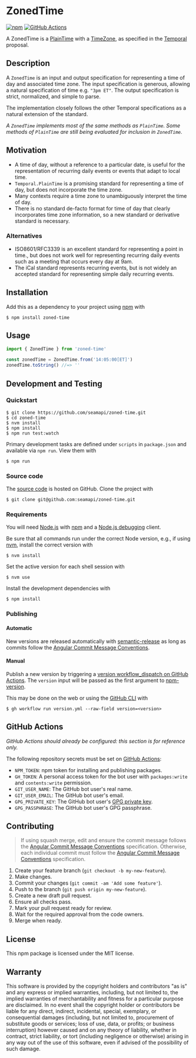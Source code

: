 # ZonedTime

[![npm](https://img.shields.io/npm/v/zoned-time.svg)](https://www.npmjs.com/package/zoned-time)
[![GitHub Actions](https://github.com/seamapi/zoned-time/actions/workflows/check.yml/badge.svg)](https://github.com/seamapi/zoned-time/actions/workflows/check.yml)

A ZonedTime is a [PlainTime] with a [TimeZone], as specified in the [Temporal] proposal.

[PlainTime]: https://tc39.es/proposal-temporal/docs/plaintime.html
[TimeZone]: https://tc39.es/proposal-temporal/docs/timezone.html
[Temporal]: https://tc39.es/proposal-temporal/docs/

## Description

A `ZonedTime` is an input and output specification for representing a time of day and associated time zone.
The input specification is generous, allowing a natural specification of time e.g. `"3pm ET"`.
The output specification is strict, normalized, and simple to parse.

The implementation closely follows the other Temporal specifications
as a natural extension of the standard.

_A `ZonedTime` implements most of the same methods as `PlainTime`.
Some methods of `PlainTime` are still being evaluated for inclusion in `ZonedTime`._

## Motivation

- A time of day, without a reference to a particular date, is useful for the representation of recurring daily events or events that adapt to local time.
- `Temporal.PlainTime` is a promising standard for representing a time of day, but does not incorporate the time zone.
- Many contexts require a time zone to unambiguously interpret the time of day.
- There is no standard de-facto format for time of day that clearly incorporates time zone information, so a new standard or derivative standard is necessary.

### Alternatives

- ISO8601/RFC3339 is an excellent standard for representing a point in time.,
  but does not work well for representing recurring daily events such as a meeting that occurs every day at 9am.
- The iCal standard represents recurring events,
  but is not widely an accepted standard for representing simple daily recurring events.

## Installation

Add this as a dependency to your project using [npm] with

```
$ npm install zoned-time
```

[npm]: https://www.npmjs.com/

## Usage

```ts
import { ZonedTime } from 'zoned-time'

const zonedTime = ZonedTime.from('14:05:00[ET]')
zonedTime.toString() //=> ''
```

## Development and Testing

### Quickstart

```
$ git clone https://github.com/seamapi/zoned-time.git
$ cd zoned-time
$ nvm install
$ npm install
$ npm run test:watch
```

Primary development tasks are defined under `scripts` in `package.json`
and available via `npm run`.
View them with

```
$ npm run
```

### Source code

The [source code] is hosted on GitHub.
Clone the project with

```
$ git clone git@github.com:seamapi/zoned-time.git
```

[source code]: https://github.com/seamapi/zoned-time

### Requirements

You will need [Node.js] with [npm] and a [Node.js debugging] client.

Be sure that all commands run under the correct Node version, e.g.,
if using [nvm], install the correct version with

```
$ nvm install
```

Set the active version for each shell session with

```
$ nvm use
```

Install the development dependencies with

```
$ npm install
```

[Node.js]: https://nodejs.org/
[Node.js debugging]: https://nodejs.org/en/docs/guides/debugging-getting-started/
[npm]: https://www.npmjs.com/
[nvm]: https://github.com/creationix/nvm

### Publishing

#### Automatic

New versions are released automatically with [semantic-release]
as long as commits follow the [Angular Commit Message Conventions].

[Angular Commit Message Conventions]: https://semantic-release.gitbook.io/semantic-release/#commit-message-format
[semantic-release]: https://semantic-release.gitbook.io/

#### Manual

Publish a new version by triggering a [version workflow_dispatch on GitHub Actions].
The `version` input will be passed as the first argument to [npm-version].

This may be done on the web or using the [GitHub CLI] with

```
$ gh workflow run version.yml --raw-field version=<version>
```

[GitHub CLI]: https://cli.github.com/
[npm-version]: https://docs.npmjs.com/cli/version
[version workflow_dispatch on GitHub Actions]: https://github.com/seamapi/zoned-time/actions?query=workflow%3Aversion

## GitHub Actions

_GitHub Actions should already be configured: this section is for reference only._

The following repository secrets must be set on [GitHub Actions]:

- `NPM_TOKEN`: npm token for installing and publishing packages.
- `GH_TOKEN`: A personal access token for the bot user with
  `packages:write` and `contents:write` permission.
- `GIT_USER_NAME`: The GitHub bot user's real name.
- `GIT_USER_EMAIL`: The GitHub bot user's email.
- `GPG_PRIVATE_KEY`: The GitHub bot user's [GPG private key].
- `GPG_PASSPHRASE`: The GitHub bot user's GPG passphrase.

[GitHub Actions]: https://github.com/features/actions
[GPG private key]: https://github.com/marketplace/actions/import-gpg#prerequisites

## Contributing

> If using squash merge, edit and ensure the commit message follows the [Angular Commit Message Conventions] specification.
> Otherwise, each individual commit must follow the [Angular Commit Message Conventions] specification.

1. Create your feature branch (`git checkout -b my-new-feature`).
2. Make changes.
3. Commit your changes (`git commit -am 'Add some feature'`).
4. Push to the branch (`git push origin my-new-feature`).
5. Create a new draft pull request.
6. Ensure all checks pass.
7. Mark your pull request ready for review.
8. Wait for the required approval from the code owners.
9. Merge when ready.

[Angular Commit Message Conventions]: https://semantic-release.gitbook.io/semantic-release/#commit-message-format

## License

This npm package is licensed under the MIT license.

## Warranty

This software is provided by the copyright holders and contributors "as is" and
any express or implied warranties, including, but not limited to, the implied
warranties of merchantability and fitness for a particular purpose are
disclaimed. In no event shall the copyright holder or contributors be liable for
any direct, indirect, incidental, special, exemplary, or consequential damages
(including, but not limited to, procurement of substitute goods or services;
loss of use, data, or profits; or business interruption) however caused and on
any theory of liability, whether in contract, strict liability, or tort
(including negligence or otherwise) arising in any way out of the use of this
software, even if advised of the possibility of such damage.
